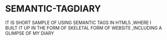 # SEMANTIC-TAGDIARY
IT IS SHORT SAMPLE OF USING SEMANTIC TAGS IN HTML5 ,WHERE I BUILT IT UP IN THE FORM OF SKELETAL FORM OF WEBSITE ,INCLUDING A GLIMPSE OF MY DIARY

